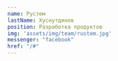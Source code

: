 ```yaml
---
name: Рустем
lastName: Хуснутдинов
position: Разработка продуктов
img: 'assets/img/team/rustem.jpg'
messenger: "facebook"
href: "/#"
---
```

